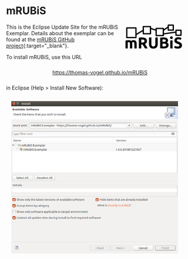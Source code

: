 # mRUBiS

<img src="mRUBiS.png" alt="mRUBiS" style="float: right; margin-top: 0em; margin-left: 0em; margin-right: 25px;"/>

This is the Eclipse Update Site for the mRUBiS Exemplar.
Details about the exemplar can be found at the [mRUBiS GitHub project](https://github.com/thomas-vogel/mRUBiS){:target="_blank"}.

To install mRUBiS, use this URL

<div style="margin-left: 25%; margin-bottom: 25px; margin-top: 25px;">
<a href="https://thomas-vogel.github.io/mRUBiS">https://thomas-vogel.github.io/mRUBiS</a>
</div>

in Eclipse (Help > Install New Software):

<img src="mRUBiS-UpdateSite.png" alt="mRUBiS" style="float: left; width: 90%; margin-top: 1em; margin-left: 1em; margin-right: 1em;"/>
